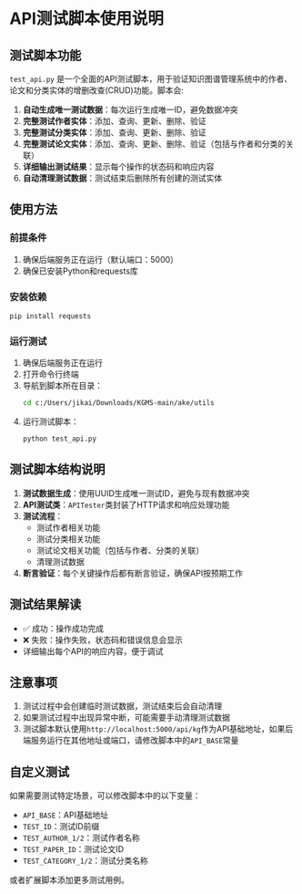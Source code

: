 # API测试脚本使用说明

## 测试脚本功能

`test_api.py` 是一个全面的API测试脚本，用于验证知识图谱管理系统中的作者、论文和分类实体的增删改查(CRUD)功能。脚本会:

1. **自动生成唯一测试数据**：每次运行生成唯一ID，避免数据冲突
2. **完整测试作者实体**：添加、查询、更新、删除、验证
3. **完整测试分类实体**：添加、查询、更新、删除、验证
4. **完整测试论文实体**：添加、查询、更新、删除、验证（包括与作者和分类的关联）
5. **详细输出测试结果**：显示每个操作的状态码和响应内容
6. **自动清理测试数据**：测试结束后删除所有创建的测试实体

## 使用方法

### 前提条件

1. 确保后端服务正在运行（默认端口：5000）
2. 确保已安装Python和requests库

### 安装依赖

```bash
pip install requests
```

### 运行测试

1. 确保后端服务正在运行
2. 打开命令行终端
3. 导航到脚本所在目录：
   ```bash
   cd c:/Users/jikai/Downloads/KGMS-main/ake/utils
   ```
4. 运行测试脚本：
   ```bash
   python test_api.py
   ```

## 测试脚本结构说明

1. **测试数据生成**：使用UUID生成唯一测试ID，避免与现有数据冲突
2. **API测试类**：`APITester`类封装了HTTP请求和响应处理功能
3. **测试流程**：
   - 测试作者相关功能
   - 测试分类相关功能
   - 测试论文相关功能（包括与作者、分类的关联）
   - 清理测试数据
4. **断言验证**：每个关键操作后都有断言验证，确保API按预期工作

## 测试结果解读

- ✅ 成功：操作成功完成
- ❌ 失败：操作失败，状态码和错误信息会显示
- 详细输出每个API的响应内容，便于调试

## 注意事项

1. 测试过程中会创建临时测试数据，测试结束后会自动清理
2. 如果测试过程中出现异常中断，可能需要手动清理测试数据
3. 测试脚本默认使用`http://localhost:5000/api/kg`作为API基础地址，如果后端服务运行在其他地址或端口，请修改脚本中的`API_BASE`常量

## 自定义测试

如果需要测试特定场景，可以修改脚本中的以下变量：
- `API_BASE`：API基础地址
- `TEST_ID`：测试ID前缀
- `TEST_AUTHOR_1/2`：测试作者名称
- `TEST_PAPER_ID`：测试论文ID
- `TEST_CATEGORY_1/2`：测试分类名称

或者扩展脚本添加更多测试用例。